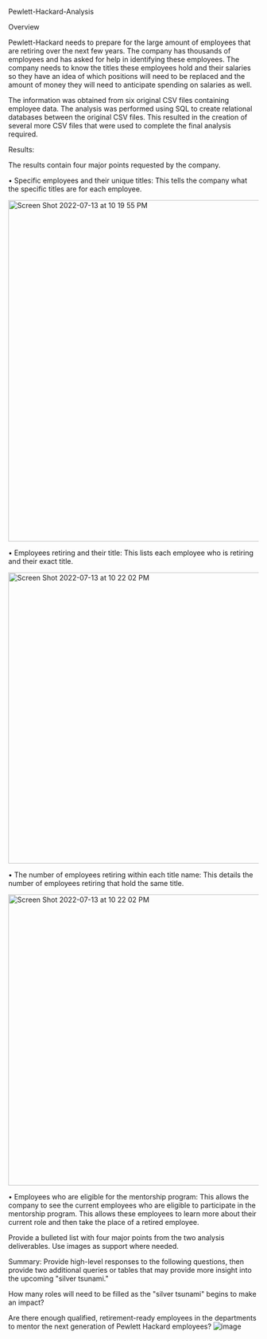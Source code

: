 Pewlett-Hackard-Analysis

Overview 


Pewlett-Hackard needs to prepare for the large amount of employees that are retiring over the next few years. The company has thousands of employees and has asked for help in identifying these employees. The company needs to know the titles these employees hold and their salaries so they have an idea of which positions will need to be replaced and the amount of money they will need to anticipate spending on salaries as well.

The information was obtained from six original CSV files containing employee data. The analysis was performed using SQL to create relational databases between the original CSV files. This resulted in the creation of several more CSV files that were used to complete the final analysis required.

Results: 

The results contain four major points requested by the company.

•	Specific employees and their unique titles: This tells the company what the specific titles are for each employee.

<img width="685" alt="Screen Shot 2022-07-13 at 10 19 55 PM" src="https://user-images.githubusercontent.com/105091538/178884002-8389c0d4-c823-4b57-85ce-13a48fde9128.png">



•	Employees retiring and their title: This lists each employee who is retiring and their exact title.

<img width="584" alt="Screen Shot 2022-07-13 at 10 22 02 PM" src="https://user-images.githubusercontent.com/105091538/178884251-ae8316fe-3674-441e-9db7-06a09c19c6cf.png">



•	The number of employees retiring within each title name: This details the number of employees retiring that hold the same title.

<img width="584" alt="Screen Shot 2022-07-13 at 10 22 02 PM" src="https://user-images.githubusercontent.com/105091538/178884446-06976a2a-945a-4fcc-8b0b-05674650f49e.png">



•	Employees who are eligible for the mentorship program:	This allows the company to see the current employees who are eligible to participate in the mentorship program. This allows these employees to learn more about their current role and then take the place of a retired employee. 



Provide a bulleted list with four major points from the two analysis deliverables. Use images as support where needed.



Summary: Provide high-level responses to the following questions, then provide two additional queries or tables that may provide more insight into the upcoming "silver tsunami."


How many roles will need to be filled as the "silver tsunami" begins to make an impact?


Are there enough qualified, retirement-ready employees in the departments to mentor the next generation of Pewlett Hackard employees?
![image](https://user-images.githubusercontent.com/105091538/178883390-e849b41e-3ae1-43f3-bfa7-bcf2741e6b5b.png)

